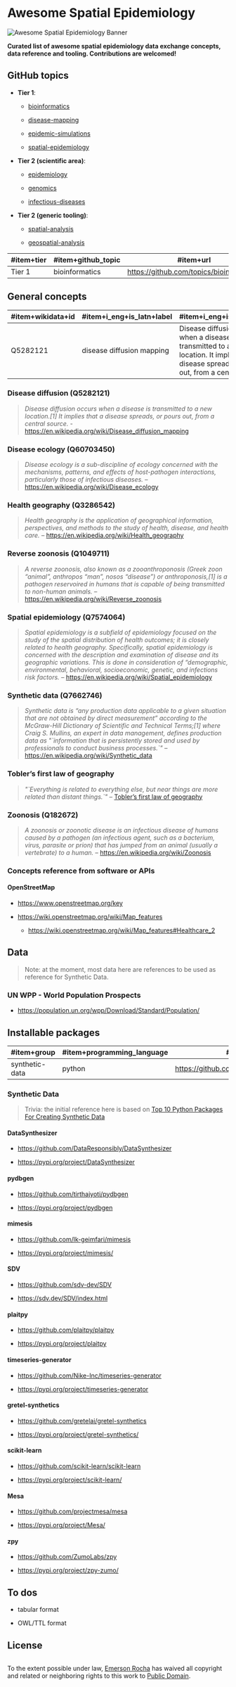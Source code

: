 # Awesome Spatial Epidemiology

![Awesome Spatial Epidemiology
Banner](img/awesome-spatial-epidemiology.jpg)

**Curated list of awesome spatial epidemiology data exchange concepts,
data reference and tooling. Contributions are welcomed\!**

## GitHub topics

  - **Tier 1**:
    
      - [bioinformatics](https://github.com/topics/bioinformatics)
    
      - [disease-mapping](https://github.com/topics/disease-mapping)
    
      - [epidemic-simulations](https://github.com/topics/epidemic-simulations)
    
      - [spatial-epidemiology](https://github.com/topics/spatial-epidemiology)

  - **Tier 2 (scientific area)**:
    
      - [epidemiology](https://github.com/topics/epidemiology)
    
      - [genomics](https://github.com/topics/genomics)
    
      - [infectious-diseases](https://github.com/topics/infectious-diseases)

  - **Tier 2 (generic tooling)**:
    
      - [spatial-analysis](https://github.com/topics/spatial-analysis)
    
      - [geospatial-analysis](https://github.com/topics/geospatial-analysis)

| \#item+tier | \#item+github\_topic | \#item+url                                 |
| ----------- | -------------------- | ------------------------------------------ |
| Tier 1      | bioinformatics       | <https://github.com/topics/bioinformatics> |

## General concepts

| \#item+wikidata+id | \#item+i\_eng+is\_latn+label | \#item+i\_eng+is\_latn+desc                                                                                                                       |
| ------------------ | ---------------------------- | ------------------------------------------------------------------------------------------------------------------------------------------------- |
| Q5282121           | disease diffusion mapping    | Disease diffusion occurs when a disease is transmitted to a new location. It implies that a disease spreads, or pours out, from a central source. |

### Disease diffusion (Q5282121)

> *Disease diffusion occurs when a disease is transmitted to a new
> location.\[1\] It implies that a disease spreads, or pours out, from a
> central source.* -
> <https://en.wikipedia.org/wiki/Disease_diffusion_mapping>

### Disease ecology (Q60703450)

> *Disease ecology is a sub-discipline of ecology concerned with the
> mechanisms, patterns, and effects of host-pathogen interactions,
> particularly those of infectious diseases.* –
> <https://en.wikipedia.org/wiki/Disease_ecology>

### Health geography (Q3286542)

> *Health geography is the application of geographical information,
> perspectives, and methods to the study of health, disease, and health
> care.* – <https://en.wikipedia.org/wiki/Health_geography>

### Reverse zoonosis (Q1049711)

> *A reverse zoonosis, also known as a zooanthroponosis (Greek zoon
> “animal”, anthropos “man”, nosos “disease”) or anthroponosis,\[1\]
> is a pathogen reservoired in humans that is capable of being
> transmitted to non-human animals.* –
> <https://en.wikipedia.org/wiki/Reverse_zoonosis>

### Spatial epidemiology (Q7574064)

> *Spatial epidemiology is a subfield of epidemiology focused on the
> study of the spatial distribution of health outcomes; it is closely
> related to health geography. Specifically, spatial epidemiology is
> concerned with the description and examination of disease and its
> geographic variations. This is done in consideration of “demographic,
> environmental, behavioral, socioeconomic, genetic, and infections risk
> factors.* – <https://en.wikipedia.org/wiki/Spatial_epidemiology>

### Synthetic data (Q7662746)

> *Synthetic data is “any production data applicable to a given
> situation that are not obtained by direct measurement” according to
> the McGraw-Hill Dictionary of Scientific and Technical Terms;\[1\]
> where Craig S. Mullins, an expert in data management, defines
> production data as "\`information that is persistently stored and used
> by professionals to conduct business processes.\`"* –
> <https://en.wikipedia.org/wiki/Synthetic_data>

### Tobler’s first law of geography

> *"\`Everything is related to everything else, but near things are more
> related than distant things.\`"* – [Tobler’s first law of
> geography](https://en.wikipedia.org/wiki/Tobler%27s_first_law_of_geography)

### Zoonosis (Q182672)

> *A zoonosis or zoonotic disease is an infectious disease of humans
> caused by a pathogen (an infectious agent, such as a bacterium, virus,
> parasite or prion) that has jumped from an animal (usually a
> vertebrate) to a human.* – <https://en.wikipedia.org/wiki/Zoonosis>

### Concepts reference from software or APIs

#### OpenStreetMap

  - <https://www.openstreetmap.org/key>

  - <https://wiki.openstreetmap.org/wiki/Map_features>
    
      - <https://wiki.openstreetmap.org/wiki/Map_features#Healthcare_2>

## Data

> Note: at the moment, most data here are references to be used as
> reference for Synthetic Data.

### UN WPP - World Population Prospects

  - <https://population.un.org/wpp/Download/Standard/Population/>

## Installable packages

| \#item+group   | \#item+programming\_language | \#item+repository+url                                | \#item+install              |
| -------------- | ---------------------------- | ---------------------------------------------------- | --------------------------- |
| synthetic-data | python                       | <https://github.com/DataResponsibly/DataSynthesizer> | pip install DataSynthesizer |

### Synthetic Data

> Trivia: the initial reference here is based on [Top 10 Python Packages
> For Creating Synthetic
> Data](https://www.activestate.com/blog/top-10-python-packages-for-creating-synthetic-data/)

#### DataSynthesizer

  - <https://github.com/DataResponsibly/DataSynthesizer>

  - <https://pypi.org/project/DataSynthesizer>

#### pydbgen

  - <https://github.com/tirthajyoti/pydbgen>

  - <https://pypi.org/project/pydbgen>

#### mimesis

  - <https://github.com/lk-geimfari/mimesis>

  - <https://pypi.org/project/mimesis/>

#### SDV

  - <https://github.com/sdv-dev/SDV>

  - <https://sdv.dev/SDV/index.html>

#### plaitpy

  - <https://github.com/plaitpy/plaitpy>

  - <https://pypi.org/project/plaitpy>

#### timeseries-generator

  - <https://github.com/Nike-Inc/timeseries-generator>

  - <https://pypi.org/project/timeseries-generator>

#### gretel-synthetics

  - <https://github.com/gretelai/gretel-synthetics>

  - <https://pypi.org/project/gretel-synthetics/>

#### scikit-learn

  - <https://github.com/scikit-learn/scikit-learn>

  - <https://pypi.org/project/scikit-learn/>

#### Mesa

  - <https://github.com/projectmesa/mesa>

  - <https://pypi.org/project/Mesa/>

#### zpy

  - <https://github.com/ZumoLabs/zpy>

  - <https://pypi.org/project/zpy-zumo/>

## To dos

  - tabular format

  - OWL/TTL format

## License

[![]()](UNLICENSE)

To the extent possible under law, [Emerson
Rocha](https://github.com/fititnt) has waived all copyright and related
or neighboring rights to this work to [Public Domain](UNLICENSE).

